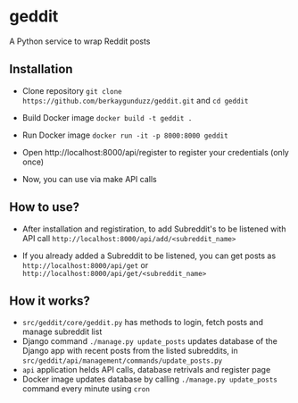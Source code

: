 # geddit
A Python service to wrap Reddit posts

## Installation
- Clone repository
`git clone https://github.com/berkaygunduzz/geddit.git` and
`cd geddit`

- Build Docker image
`docker build -t geddit .`

- Run Docker image
`docker run -it -p 8000:8000 geddit`

- Open http://localhost:8000/api/register to register your credentials (only once)

- Now, you can use via make API calls

## How to use?
- After installation and registiration, to add Subreddit's to be listened with API call
`http://localhost:8000/api/add/<subreddit_name>`

- If you already added a Subreddit to be listened, you can get posts as
`http://localhost:8000/api/get` or
`http://localhost:8000/api/get/<subreddit_name>`

## How it works?
- `src/geddit/core/geddit.py` has methods to login, fetch posts and manage subreddit list
- Django command `./manage.py update_posts` updates database of the Django app with recent posts from the listed subreddits, in `src/geddit/api/management/commands/update_posts.py`
- `api` application helds API calls, database retrivals and register page
- Docker image updates database by calling `./manage.py update_posts` command every minute using `cron`